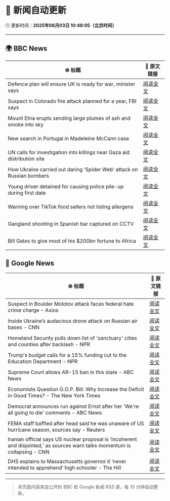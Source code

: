 # 🧠 新闻自动更新

🕒 更新时间：**2025年06月03日 10:48:05（北京时间）**

---

## 🌍 BBC News

| 🌐 标题 | 🔗 原文链接 |
|--------|-------------|
| Defence plan will ensure UK is ready for war, minister says | [阅读全文](https://www.bbc.com/news/articles/clyqzlzlln2o) |
| Suspect in Colorado fire attack planned for a year, FBI says | [阅读全文](https://www.bbc.com/news/articles/cy8ng0g4k2no) |
| Mount Etna erupts sending large plumes of ash and smoke into sky | [阅读全文](https://www.bbc.com/news/articles/cy5e7vx2pk9o) |
| New search in Portugal in Madeleine McCann case | [阅读全文](https://www.bbc.com/news/articles/c5y8jmkr3j7o) |
| UN calls for investigation into killings near Gaza aid distribution site | [阅读全文](https://www.bbc.com/news/articles/c753e0p29z0o) |
| How Ukraine carried out daring 'Spider Web' attack on Russian bombers | [阅读全文](https://www.bbc.com/news/articles/cq69qnvj6nlo) |
| Young driver detained for causing police pile-up during first date | [阅读全文](https://www.bbc.com/news/articles/c20qzg05y3po) |
| Warning over TikTok food sellers not listing allergens | [阅读全文](https://www.bbc.com/news/articles/c9djwv3q6w9o) |
| Gangland shooting in Spanish bar captured on CCTV | [阅读全文](https://www.bbc.com/news/articles/c79e5y5pvx1o) |
| Bill Gates to give most of his $200bn fortune to Africa | [阅读全文](https://www.bbc.com/news/articles/cn4qg5gzgzxo) |

## 📰 Google News

| 🌐 标题 | 🔗 原文链接 |
|--------|-------------|
| Suspect in Boulder Molotov attack faces federal hate crime charge - Axios | [阅读全文](https://news.google.com/rss/articles/CBMigwFBVV95cUxQazJFazRFcWhjR3otX3QtNno0ZERfekR4T2hJX3NaeE1xX1ZNUUtkTW5KVV9pRmZ5c2dwN2lHY19yMEJvYWdKa3RxbEdUd2h5cVpHWjNwZXIxYzZISm1PbmdBeVBVOUlqYlU3YkxYQjluS3JWdlh6Vk1Ya1BSV0JJZkNXbw?oc=5) |
| Inside Ukraine’s audacious drone attack on Russian air bases - CNN | [阅读全文](https://news.google.com/rss/articles/CBMimgFBVV95cUxPOC1jVzNBVEhIbWFOZmZ1N0VLU256cUJsSE1Qc2VCWktHQkxOaEdJWlQxRTVfQU9CN3VkaGVmU2pWWE9OdWdiSVNOQWRtbEdTdEM3cG5aY2pyT2pPU2gxSFJZakVVMS1wYnZYNDlIS1R3VDBPWDBIRTg5bU5RTS10SjJ0dFkyWDg2Ujh1WEJUZTFJaXM0M1N4NFZ30gGfAUFVX3lxTFBCU1drSUVYbkRBM1dKUEE4ZXNIbk9rc1JTUVVQem9RLW44T3hxcWdZTTREcTVLakxFZXJGdlozSEdIQ2M4aTZvSW9QaFF5V25oaUVhSUdqTGUxQW5BVnU0T2RheUhQYzFXUHg5N01MbWVXR0RDakVWSEdaNWlWV1c5VTBjVkVwN2dUaVNSaXcwdkNHZkVZelRjVllJYzk3MA?oc=5) |
| Homeland Security pulls down list of 'sanctuary' cities and counties after backlash - NPR | [阅读全文](https://news.google.com/rss/articles/CBMilgFBVV95cUxNRmdmTUZELXJGTy1UUWlvVGFsMDBYNFdSWDFQYktVTHltUWJVcDQ1d1NnZ0NjZTItTGZ4dktGNjFjQjBYS1ZDTjk4MS1SZFZRa3Q4VF9jRkZhbzUtSlRNMUt0WTJGVnhIaW1CcnJidFJuLUxzTzlpck5zLXg3ckVqR1BqZUhyWXVoYVp0WVhHNkZGZWc4OGc?oc=5) |
| Trump's budget calls for a 15% funding cut to the Education Department - NPR | [阅读全文](https://news.google.com/rss/articles/CBMilwFBVV95cUxQN2Fld1FmcDFlM1dtdWZ0Sk9PekExa1hOYWJlZkRVbkY2R0FUX0d6RUNWdGhYVDJPTDVIc2YtVjBSWW50UVpDMF9KUDRpUi1oNkctWHJnWDUya3N5SW5Xb21lVmNlOF9fSVE0WlNtZkh5RmxZcmx6Nkd5ZTBZOV9TazZxZzBtQjk3VlNSNHdmWFVhNXpfTlNN?oc=5) |
| Supreme Court allows AR-15 ban in this state - ABC News | [阅读全文](https://news.google.com/rss/articles/CBMilAFBVV95cUxPcGdJM1paMk1uMGh1ckd6elIxbWJPVktZdThPX256bzE0c25FT2RaMnNMZWRzUWxWdXRkMkpvTTBuVEJtV05HcDJmRlAxcEg1ek1WTWhYXzV5Y19VN1c0OUNHQkFuOWVtRURLU3BiNEg0R2MzM2FaN0JzekVkUDJqclZlMy1iTE43eUhNRW5ERU9iMEJG0gGaAUFVX3lxTE5MVTl0d1ZQWi1nMVNsTEQtUGE1YzZCSEZxSmZmR3dud0IyZmNfTjVpT0lPQzNneXh0SG8wb21sS282emVCR3cyS25nN0dFSnJCRTBia3FNY3dNQUp6a25SUjRTUjhtZUhxQ0ItX2kzNk9ZaFphSWk5VWRaTVdQOUJOODFVd3Fvdllwa1VEMlh3Y0NZLWZLbENiM0E?oc=5) |
| Economists Question G.O.P. Bill: Why Increase the Deficit in Good Times? - The New York Times | [阅读全文](https://news.google.com/rss/articles/CBMiigFBVV95cUxQeHRKVEVrbGpUMmtqbnI2Qk40Q0J4TnVaSHpUVS02TmxsVFhvTGZKYzFNXzhGcVdKSWh5R3BYT29RSmRsRDUyYkdtWmN2YU1vZ1JkaVJnTXlsa2gwUlBKV0JKUEdiQ1ZEa0FzcHlkSEFOUHdIMkRWbUd2Q1IydG00SnZ4SGlSMUlEbXc?oc=5) |
| Democrat announces run against Ernst after her 'We're all going to die' comments - ABC News | [阅读全文](https://news.google.com/rss/articles/CBMinwFBVV95cUxPOEMxOEY3SjFITDVzMFdCLVRyaUFmMlJOVzJkVHhKMklWWTJfdkswbGdCQktEWUxybWtnVmY5X0hBN3prdWRNNm5Nd3JpQlp2NkJDRGNRYkk2YVRYVTFTeUwxcTNrQlE0Rjd1YmRZamFNdzRaWXd4Zi1aT293TmcwZDNGejZCbDZ4NzlCVTNOTUNMU2NHMlR1ODlzWF83TkHSAaQBQVVfeXFMTlJKTVk1Y0dLTzRtMVptTzNDdGg1MjBBYjFJVDJrOV9lVkRTSTh2bDBUbUhSc1owVG1hWVZha0Z5dFlVTmF2RHZJY2gxTnQyc0Y3a045eWNjQXExTGdkakptemV5QllxLUhyaGdOREs5ZGNQajFZckFFMk1VamxZN1MyUUEyZ2RBNlY1QklhQmNLSUNfV05zeThTMG9HekdCQWI1NlY?oc=5) |
| FEMA staff baffled after head said he was unaware of US hurricane season, sources say - Reuters | [阅读全文](https://news.google.com/rss/articles/CBMiwAFBVV95cUxNLXh2NXgxaU9CbkNfX2JXUHd0elljM3B6bkRSd2VZVHJoRURfM3VhTk9GYmFzMHdTX3JmR0hjNHhLNG9hcEtuRlQ3SVdoRGRWb3hJR2F0azlwZU5IaG0zXzRBR1VNbWRHSHJJVUp2Uno1VnB2NUJ0Nm55ZjVCaWpXcGpKSVJnbzFTVzhkT015enpHNlRjYUNqdU1sdkNaTUNyblB0QWV6TDRveWxEYy1pT2ZpOFVwVk1CUmNCODFQSFg?oc=5) |
| Iranian official says US nuclear proposal is ‘incoherent and disjointed,’ as sources warn talks momentum is collapsing - CNN | [阅读全文](https://news.google.com/rss/articles/CBMie0FVX3lxTE1IUXlPV01zSERCX2lsN0tKczZ5UV8ydGRpS1hyZHpCaEJXNmpTZlMyaUVmMzhlSHVvNkxKMTFnaUZZaUxfYVZLaHE0RzlkdENlY0N6YTZZUTctNC0tOGUydFRvUFRCSU9oRzhLVVU2Q2g3UGtUbEJwekVYY9IBgAFBVV95cUxNendqODU3LVVWR3F0OXp6dmFibXBjZXp0c2VZUlFJRGZYejc0em5WQ2g0VUxmZnRwQVd0aXp3SnlSSHNRUzlsdW12V3lfU2tQTER4RzFZTkVJOWpOX1JaR3RORFhuSkE1RXh2YlFOck9WR1FMS2c0Ukx5bFN3YlFDRg?oc=5) |
| DHS explains to Massachusetts governor it ‘never intended to apprehend’ high schooler - The Hill | [阅读全文](https://news.google.com/rss/articles/CBMinwFBVV95cUxPdDZReXVuWWp1R3pZbzZlcEtpN2xnMlVhbjhncmwzSmc3cmVXU0hGdURxWGU2YWl1c21FM1pFZnVlQ3lPTndWWG16ejVrSkJiQVI2NFVxZDE2bUVpd0RGcERoRWJBb1V5d2pmNGdoY0Q1SEpOTEE5R2NsbE8tRTFPdEJUYkV0bWhwdzNtRktqWjNiMTA2dW82NFg0bkFySTQ?oc=5) |

---
> 本页面内容来自公开的 BBC 和 Google 新闻 RSS 源，每 10 分钟自动更新。